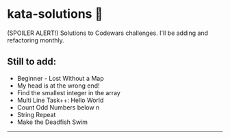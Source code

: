 # kata-solutions :scroll:
(SPOILER ALERT!) Solutions to Codewars challenges. I'll be adding and refactoring monthly.
## Still to add:
 - Beginner - Lost Without a Map
 - My head is at the wrong end!
 - Find the smallest integer in the array
 - Multi Line Task++: Hello World
 - Count Odd Numbers below n
 - String Repeat
 - Make the Deadfish Swim
 ____
